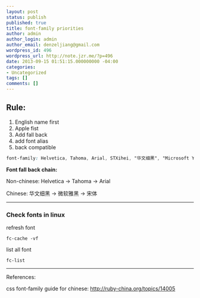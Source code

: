 ```yaml
---
layout: post
status: publish
published: true
title: font-family priorities
author: admin
author_login: admin
author_email: denzeljiang@gmail.com
wordpress_id: 496
wordpress_url: http://note.jzr.me/?p=496
date: 2013-09-15 01:51:15.000000000 -04:00
categories:
- Uncategorized
tags: []
comments: []
---
```


## Rule:

1. English name first
2. Apple fist
3. Add fall back
4. add font alias
5. back compatible

```css
font-family: Helvetica, Tahoma, Arial, STXihei, "华文细黑", "Microsoft YaHei", "微软雅黑", SimSun, "宋体", Heiti, "黑体", sans-serif;
```
**Font fall back chain:**

Non-chinese: Helvetica -> Tahoma -> Arial

Chinese:     华文细黑 -> 微软雅黑 -> 宋体

---

### Check fonts in linux

refresh font

`fc-cache -vf`

list all font

`fc-list`

---

References:

css font-family guide for chinese: http://ruby-china.org/topics/14005
